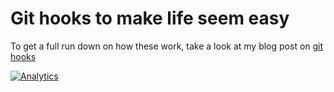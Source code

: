 # Git hooks to make life seem easy

To get a full run down on how these work, take a look at my blog post on [git hooks](http://rubypond.com/blog/slaying-dragons-git-bash-ruby)

[![Analytics](https://ga-beacon.appspot.com/UA-46840117-1/githooks/readme?pixel)](https://github.com/igrigorik/ga-beacon)
